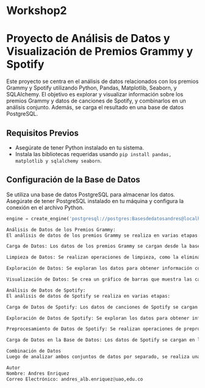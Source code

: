 # Workshop2
# Proyecto de Análisis de Datos y Visualización de Premios Grammy y Spotify

Este proyecto se centra en el análisis de datos relacionados con los premios Grammy y Spotify utilizando Python, Pandas, Matplotlib, Seaborn, y SQLAlchemy. El objetivo es explorar y visualizar información sobre los premios Grammy y datos de canciones de Spotify, y combinarlos en un análisis conjunto. Además, se carga el resultado en una base de datos PostgreSQL.

## Requisitos Previos

- Asegúrate de tener Python instalado en tu sistema.
- Instala las bibliotecas requeridas usando `pip install pandas, matplotlib y sqlalchemy seaborn`.

## Configuración de la Base de Datos

Se utiliza una base de datos PostgreSQL para almacenar los datos. Asegúrate de tener PostgreSQL instalado en tu máquina y configura la conexión en el archivo Python.

```python
engine = create_engine('postgresql://postgres:Basesdedatosandres@localhost:5432/WS2')

Análisis de Datos de los Premios Grammy:
El análisis de datos de los premios Grammy se realiza en varias etapas:

Carga de Datos: Los datos de los premios Grammy se cargan desde la base de datos PostgreSQL.

Limpieza de Datos: Se realizan operaciones de limpieza, como la eliminación de valores nulos en las columnas 'artist' y 'workers'.

Exploración de Datos: Se exploran los datos para obtener información como la cantidad de premios por categoría y las categorías más comunes.

Visualización de Datos: Se crea un gráfico de barras que muestra las categorías de premios más comunes.

Análisis de Datos de Spotify:
El análisis de datos de Spotify se realiza en varias etapas:

Carga de Datos de Spotify: Los datos de canciones de Spotify se cargan desde un archivo CSV.

Exploración de Datos de Spotify: Se exploran los datos para obtener información como la distribución de popularidad de las canciones y la proporción de canciones explícitas.

Preprocesamiento de Datos de Spotify: Se realizan operaciones de preprocesamiento, como la conversión de tipos de datos, la eliminación de columnas innecesarias y la detección de duplicados.

Carga de Datos en la Base de Datos: Los datos de Spotify se cargan en la base de datos PostgreSQL con el nombre "premioss".

Combinación de Datos
Luego de analizar ambos conjuntos de datos por separado, se realiza una combinación de datos para explorar relaciones entre los datos de los premios Grammy y las canciones de Spotify. El resultado se guarda en un archivo CSV.

Autor
Nombre: Andres Enriquez
Correo Electrónico: andres_alb.enriquez@uao,edu.co 
